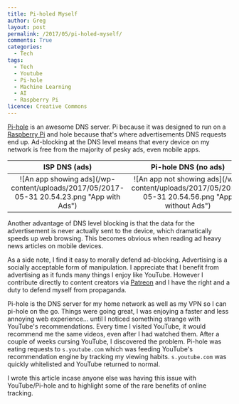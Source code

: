 ```yaml
---
title: Pi-holed Myself
author: Greg
layout: post
permalink: /2017/05/pi-holed-myself/
comments: True
categories:
  - Tech
tags:
  - Tech
  - Youtube
  - Pi-hole
  - Machine Learning
  - AI
  - Raspberry Pi
licence: Creative Commons
---
```


[Pi-hole](https://pi-hole.net/) is an awesome DNS server. Pi because it was designed to run on a [Raspberry Pi](https://www.raspberrypi.org/) and hole because that's where advertisements DNS requests end up. Ad-blocking at the DNS level means that every device on my network is free from the majority of pesky ads, even mobile apps.

  ISP DNS (ads)            | Pi-hole DNS (no ads)
:-------------------------:|:-------------------------:
![An app showing ads](/wp-content/uploads/2017/05/2017-05-31 20.54.23.png "App with Ads") | ![An app not showing ads](/wp-content/uploads/2017/05/2017-05-31 20.54.56.png "App without Ads")


Another advantage of DNS level blocking is that the data for the advertisement is never actually sent to the device, which dramatically speeds up web browsing. This becomes obvious when reading ad heavy news articles on mobile devices.

As a side note, I find it easy to morally defend ad-blocking. Advertising is a socially acceptable form of manipulation. I appreciate that I benefit from advertising as it funds many things I enjoy like YouTube. However I contribute directly to content creators via [Patreon](https://www.patreon.com/) and I have the right and a duty to defend myself from propaganda.

Pi-hole is the DNS server for my home network as well as my VPN so I can pi-hole on the go. Things were going great, I was enjoying a faster and less annoying web experience... until I noticed something strange with YouTube's recommendations. Every time I visited YouTube, it would recommend me the same videos, even after I had watched them. After a couple of weeks cursing YouTube, I discovered the problem. Pi-hole was eating requests to `s.youtube.com` which was feeding YouTube's recommendation engine by tracking my viewing habits. `s.youtube.com` was quickly whitelisted and YouTube returned to normal.

I wrote this article incase anyone else was having this issue with YouTube/Pi-hole and to highlight some of the rare benefits of online tracking.
